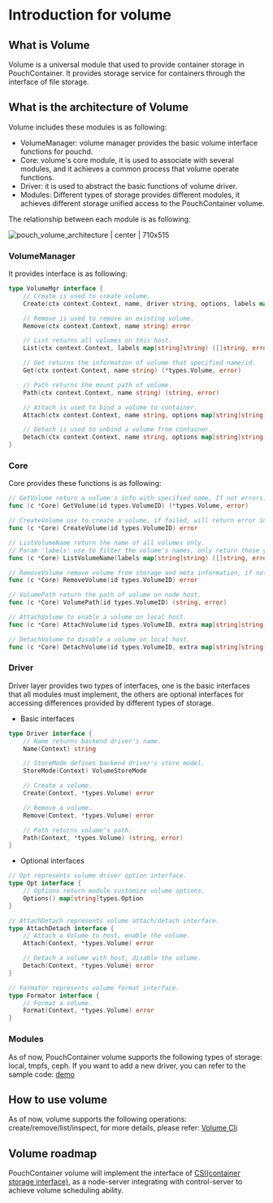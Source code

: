 # Introduction for volume

## What is Volume

Volume is a universal module that used to provide container storage in PouchContainer. It provides storage service for containers through the interface of file storage.

## What is the architecture of Volume

Volume includes these modules is as following:

* VolumeManager: volume manager provides the basic volume interface functions for pouchd.
* Core: volume's core module, it is used to associate with several modules, and it achieves a common process that volume operate functions.
* Driver: it is used to abstract the basic functions of volume driver.
* Modules: Different types of storage provides different modules, it achieves different storage unified access to the PouchContainer volume.

The relationship between each module is as following:

![pouch_volume_architecture | center | 710x515 ](../docs/static_files/pouch_volume_architecture.png)

### VolumeManager

It provides interface is as following:

```go
type VolumeMgr interface {
    // Create is used to create volume.
    Create(ctx context.Context, name, driver string, options, labels map[string]string) (*types.Volume, error)

    // Remove is used to remove an existing volume.
    Remove(ctx context.Context, name string) error

    // List returns all volumes on this host.
    List(ctx context.Context, labels map[string]string) ([]string, error)

    // Get returns the information of volume that specified name/id.
    Get(ctx context.Context, name string) (*types.Volume, error)

    // Path returns the mount path of volume.
    Path(ctx context.Context, name string) (string, error)

    // Attach is used to bind a volume to container.
    Attach(ctx context.Context, name string, options map[string]string) (*types.Volume, error)

    // Detach is used to unbind a volume from container.
    Detach(ctx context.Context, name string, options map[string]string) (*types.Volume, error)
}
```

### Core

Core provides these functions is as following:

```go
// GetVolume return a volume's info with specified name, If not errors.
func (c *Core) GetVolume(id types.VolumeID) (*types.Volume, error)

// CreateVolume use to create a volume, if failed, will return error info.
func (c *Core) CreateVolume(id types.VolumeID) error

// ListVolumeName return the name of all volumes only.
// Param 'labels' use to filter the volume's names, only return those you want.
func (c *Core) ListVolumeName(labels map[string]string) ([]string, error)

// RemoveVolume remove volume from storage and meta information, if not success return error.
func (c *Core) RemoveVolume(id types.VolumeID) error

// VolumePath return the path of volume on node host.
func (c *Core) VolumePath(id types.VolumeID) (string, error)

// AttachVolume to enable a volume on local host.
func (c *Core) AttachVolume(id types.VolumeID, extra map[string]string) (*types.Volume, error)

// DetachVolume to disable a volume on local host.
func (c *Core) DetachVolume(id types.VolumeID, extra map[string]string) (*types.Volume, error)
```

### Driver

Driver layer provides two types of interfaces, one is the basic interfaces that all modules must implement, the others are optional interfaces for accessing differences provided by different types of storage.

* Basic interfaces

```go
type Driver interface {
    // Name returns backend driver's name.
    Name(Context) string

    // StoreMode defines backend driver's store model.
    StoreMode(Context) VolumeStoreMode

    // Create a volume.
    Create(Context, *types.Volume) error

    // Remove a volume.
    Remove(Context, *types.Volume) error

    // Path returns volume's path.
    Path(Context, *types.Volume) (string, error)
}
```

* Optional interfaces

```go
// Opt represents volume driver option interface.
type Opt interface {
    // Options return module customize volume options.
    Options() map[string]types.Option
}

// AttachDetach represents volume attach/detach interface.
type AttachDetach interface {
    // Attach a Volume to host, enable the volume.
    Attach(Context, *types.Volume) error

    // Detach a volume with host, disable the volume.
    Detach(Context, *types.Volume) error
}

// Formator represents volume format interface.
type Formator interface {
    // Format a volume.
    Format(Context, *types.Volume) error
}

```

### Modules

As of now, PouchContainer volume supports the following types of storage: local, tmpfs, ceph. If you want to add a new driver, you can refer to the sample code: [demo](volume/examples/demo/demo.go)

## How to use volume

As of now, volume supports the following operations: create/remove/list/inspect, for more details, please refer: [Volume Cli](docs/commandline/pouch_volume.md)

## Volume roadmap

PouchContainer volume will implement the interface of [CSI(container storage interface)](https://github.com/container-storage-interface/spec), as a node-server integrating with control-server to achieve volume scheduling ability.
